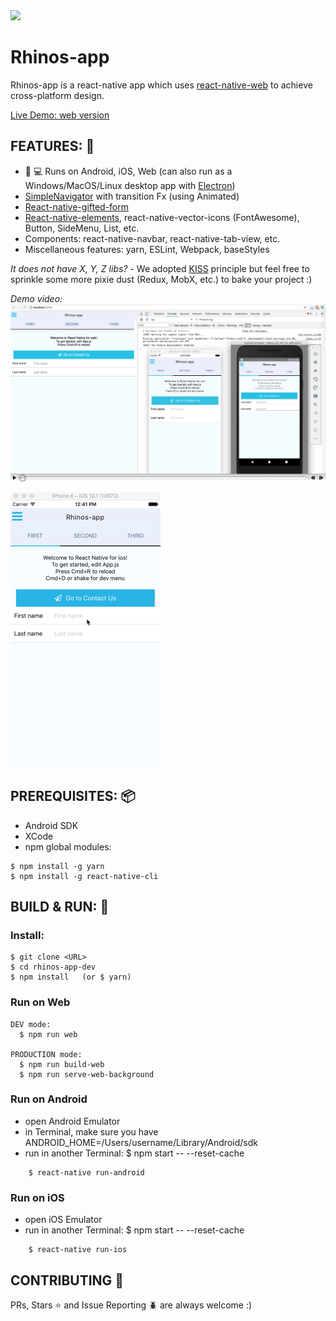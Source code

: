 <img src="http://cdn.shopify.com/s/files/1/0249/0754/products/Rhino_1.jpg?v=1470910706" width="100">

# Rhinos-app
Rhinos-app is a react-native app which uses [react-native-web](https://github.com/necolas/react-native-web) to achieve cross-platform design. 

[Live Demo: web version](http://45.56.126.43:8300/)

## FEATURES: :star2:
  * :iphone: :computer: Runs on Android, iOS, Web (can also run as a Windows/MacOS/Linux desktop app with [Electron](https://github.com/electron/electron))
  * [SimpleNavigator](app/components/SimpleNavigator/SimpleNavigator.js) with transition Fx (using Animated)
  * [React-native-gifted-form](https://github.com/FaridSafi/react-native-gifted-form)
  * [React-native-elements](https://github.com/react-native-community/react-native-elements), react-native-vector-icons (FontAwesome), Button, SideMenu, List, etc.
  * Components: react-native-navbar, react-native-tab-view, etc.
  * Miscellaneous features: yarn, ESLint, Webpack, baseStyles

*It does not have X, Y, Z libs?* - We adopted [KISS](https://en.wikipedia.org/wiki/KISS_principle) principle but feel free to sprinkle some more pixie dust (Redux, MobX, etc.) to bake your project :)

*Demo video:*
[![Demo video](docs/assets/demo.png)](https://www.youtube.com/watch?v=tJRVfUz6vbI)

<img src="docs/assets/demo-ios.gif" width="240">

## PREREQUISITES: :package:
  * Android SDK
  * XCode
  * npm global modules:
```
$ npm install -g yarn
$ npm install -g react-native-cli
```

## BUILD & RUN: :wrench:

### Install:
```
$ git clone <URL>
$ cd rhinos-app-dev
$ npm install   (or $ yarn)
```

### Run on Web
```
DEV mode:
  $ npm run web
  
PRODUCTION mode:
  $ npm run build-web
  $ npm run serve-web-background
```

### Run on Android
  * open Android Emulator
  * in Terminal, make sure you have ANDROID_HOME=/Users/username/Library/Android/sdk
  * run in another Terminal: $ npm start -- --reset-cache

``` 
    $ react-native run-android
``` 

### Run on iOS
  * open iOS Emulator
  * run in another Terminal: $ npm start -- --reset-cache

```    
    $ react-native run-ios
```

## CONTRIBUTING :raised_hands:
PRs, Stars :star: and Issue Reporting :beetle: are always welcome :)
